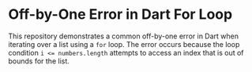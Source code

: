 # Off-by-One Error in Dart For Loop

This repository demonstrates a common off-by-one error in Dart when iterating over a list using a `for` loop.  The error occurs because the loop condition `i <= numbers.length` attempts to access an index that is out of bounds for the list.
